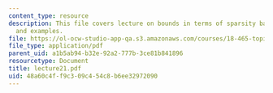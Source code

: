 ```yaml
---
content_type: resource
description: This file covers lecture on bounds in terms of sparsity based on theorem
  and examples.
file: https://ol-ocw-studio-app-qa.s3.amazonaws.com/courses/18-465-topics-in-statistics-statistical-learning-theory-spring-2007/48a60c4ff9c309c454c8b6ee32972090_lecture21.pdf
file_type: application/pdf
parent_uid: a1b5ab94-b32e-92a2-777b-3ce81b841896
resourcetype: Document
title: lecture21.pdf
uid: 48a60c4f-f9c3-09c4-54c8-b6ee32972090
---
```

